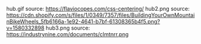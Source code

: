 hub.gif source: https://flaviocopes.com/css-centering/
hub2.png source: https://cdn.shopify.com/s/files/1/0349/7357/files/BuildingYourOwnMountainBikeWheels_5fb6166a-1e92-4641-b7bf-61308365b4f5.png?v=1580332898
hub3.png source: https://industrynine.com/documents/clmtnrr.png